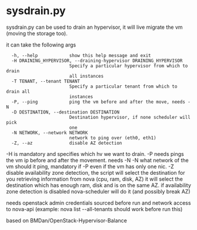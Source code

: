 sysdrain.py
============================

sysdrain.py can be used to drain an hypervisor, it will live migrate the vm (moving the storage too).


it can take the following args

```
  -h, --help            show this help message and exit
  -H DRAINING_HYPERVISOR, --draining-hypervisor DRAINING_HYPERVISOR
                        Specify a particular hypervisor from which to drain
                        all instances
  -T TENANT, --tenant TENANT
                        Specify a particular tenant from which to drain all
                        instances
  -P, --ping            ping the vm before and after the move, needs -N
  -D DESTINATION, --destination DESTINATION
                        Destination hypervisor, if none scheduler will pick
                        one
  -N NETWORK, --network NETWORK
                        network to ping over (eth0, eth1)
  -Z, --az              disable AZ detection

```

-H is mandatory and specifies which hv we want to drain.
-P needs pings the vm ip before and after the movement. needs -N
-N what network of the vm should it ping, mandatory if -P even if the vm has only one nic.
-Z disable availability zone detection, the script will select the destination for you
retrieving information from nova (cpu, ram, disk, AZ) it will select the destination which
has enough ram, disk and is on the same AZ. if availability zone detection is disabled nova-scheduler will do it (and possibly break AZ)


needs openstack admin credentials sourced before run and network access to nova-api (example: nova list --all-tenants should work  before run this)


based on BMDan/OpenStack-Hypervisor-Balance
